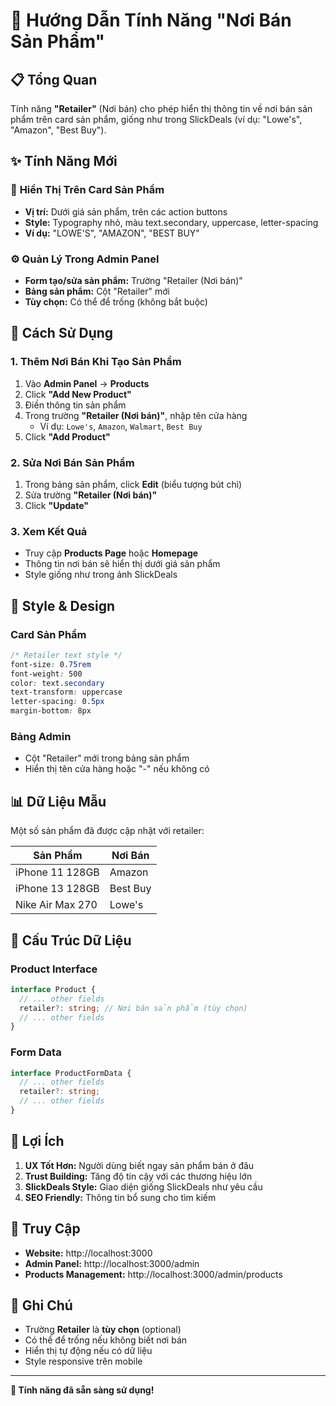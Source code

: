 # 🏪 Hướng Dẫn Tính Năng "Nơi Bán Sản Phẩm"

## 📋 Tổng Quan

Tính năng **"Retailer"** (Nơi bán) cho phép hiển thị thông tin về nơi bán sản phẩm trên card sản phẩm, giống như trong SlickDeals (ví dụ: "Lowe's", "Amazon", "Best Buy").

## ✨ Tính Năng Mới

### 🎯 **Hiển Thị Trên Card Sản Phẩm**
- **Vị trí:** Dưới giá sản phẩm, trên các action buttons
- **Style:** Typography nhỏ, màu text.secondary, uppercase, letter-spacing
- **Ví dụ:** "LOWE'S", "AMAZON", "BEST BUY"

### ⚙️ **Quản Lý Trong Admin Panel**
- **Form tạo/sửa sản phẩm:** Trường "Retailer (Nơi bán)"
- **Bảng sản phẩm:** Cột "Retailer" mới
- **Tùy chọn:** Có thể để trống (không bắt buộc)

## 🚀 Cách Sử Dụng

### 1. **Thêm Nơi Bán Khi Tạo Sản Phẩm**
1. Vào **Admin Panel** → **Products**
2. Click **"Add New Product"**
3. Điền thông tin sản phẩm
4. Trong trường **"Retailer (Nơi bán)"**, nhập tên cửa hàng
   - Ví dụ: `Lowe's`, `Amazon`, `Walmart`, `Best Buy`
5. Click **"Add Product"**

### 2. **Sửa Nơi Bán Sản Phẩm**
1. Trong bảng sản phẩm, click **Edit** (biểu tượng bút chì)
2. Sửa trường **"Retailer (Nơi bán)"**
3. Click **"Update"**

### 3. **Xem Kết Quả**
- Truy cập **Products Page** hoặc **Homepage**
- Thông tin nơi bán sẽ hiển thị dưới giá sản phẩm
- Style giống như trong ảnh SlickDeals

## 🎨 Style & Design

### **Card Sản Phẩm**
```css
/* Retailer text style */
font-size: 0.75rem
font-weight: 500
color: text.secondary
text-transform: uppercase
letter-spacing: 0.5px
margin-bottom: 8px
```

### **Bảng Admin**
- Cột "Retailer" mới trong bảng sản phẩm
- Hiển thị tên cửa hàng hoặc "-" nếu không có

## 📊 Dữ Liệu Mẫu

Một số sản phẩm đã được cập nhật với retailer:

| Sản Phẩm | Nơi Bán |
|----------|---------|
| iPhone 11 128GB | Amazon |
| iPhone 13 128GB | Best Buy |
| Nike Air Max 270 | Lowe's |

## 🔧 Cấu Trúc Dữ Liệu

### **Product Interface**
```typescript
interface Product {
  // ... other fields
  retailer?: string; // Nơi bán sản phẩm (tùy chọn)
  // ... other fields
}
```

### **Form Data**
```typescript
interface ProductFormData {
  // ... other fields
  retailer?: string;
  // ... other fields
}
```

## 🎯 Lợi Ích

1. **UX Tốt Hơn:** Người dùng biết ngay sản phẩm bán ở đâu
2. **Trust Building:** Tăng độ tin cậy với các thương hiệu lớn
3. **SlickDeals Style:** Giao diện giống SlickDeals như yêu cầu
4. **SEO Friendly:** Thông tin bổ sung cho tìm kiếm

## 🚀 Truy Cập

- **Website:** http://localhost:3000
- **Admin Panel:** http://localhost:3000/admin
- **Products Management:** http://localhost:3000/admin/products

## 📝 Ghi Chú

- Trường **Retailer** là **tùy chọn** (optional)
- Có thể để trống nếu không biết nơi bán
- Hiển thị tự động nếu có dữ liệu
- Style responsive trên mobile

---

**🎉 Tính năng đã sẵn sàng sử dụng!**


